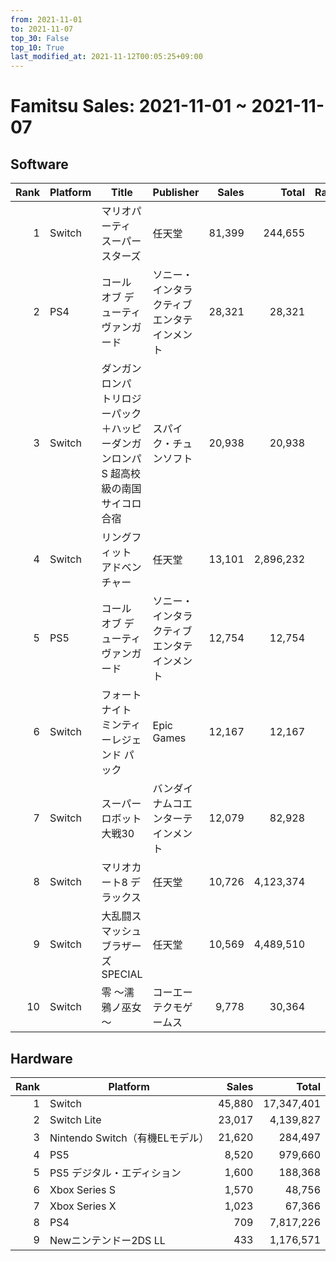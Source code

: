 ```yaml
---
from: 2021-11-01
to: 2021-11-07
top_30: False
top_10: True
last_modified_at: 2021-11-12T00:05:25+09:00
---
```

# Famitsu Sales: 2021-11-01 ~ 2021-11-07
## Software
| Rank | Platform | Title | Publisher | Sales | Total | Rate | New |
| -: | -- | -- | -- | -: | -: | -: | -- |
| 1 | Switch | マリオパーティ スーパースターズ | 任天堂 | 81,399 | 244,655 |  |  |
| 2 | PS4 | コール オブ デューティ ヴァンガード | ソニー・インタラクティブエンタテインメント | 28,321 | 28,321 |  | **New** |
| 3 | Switch | ダンガンロンパ トリロジーパック＋ハッピーダンガンロンパS 超高校級の南国サイコロ合宿 | スパイク・チュンソフト | 20,938 | 20,938 |  | **New** |
| 4 | Switch | リングフィット アドベンチャー | 任天堂 | 13,101 | 2,896,232 |  |  |
| 5 | PS5 | コール オブ デューティ ヴァンガード | ソニー・インタラクティブエンタテインメント | 12,754 | 12,754 |  | **New** |
| 6 | Switch | フォートナイト ミンティーレジェンド パック | Epic Games | 12,167 | 12,167 |  | **New** |
| 7 | Switch | スーパーロボット大戦30 | バンダイナムコエンターテインメント | 12,079 | 82,928 |  |  |
| 8 | Switch | マリオカート8 デラックス | 任天堂 | 10,726 | 4,123,374 |  |  |
| 9 | Switch | 大乱闘スマッシュブラザーズ SPECIAL | 任天堂 | 10,569 | 4,489,510 |  |  |
| 10 | Switch | 零 ～濡鴉ノ巫女～ | コーエーテクモゲームス | 9,778 | 30,364 |  |  |

## Hardware
| Rank | Platform | Sales | Total |
| -: | -- | -: | -: |
| 1 | Switch | 45,880 | 17,347,401 |
| 2 | Switch Lite | 23,017 | 4,139,827 |
| 3 | Nintendo Switch（有機ELモデル） | 21,620 | 284,497 |
| 4 | PS5 | 8,520 | 979,660 |
| 5 | PS5 デジタル・エディション | 1,600 | 188,368 |
| 6 | Xbox Series S | 1,570 | 48,756 |
| 7 | Xbox Series X | 1,023 | 67,366 |
| 8 | PS4 | 709 | 7,817,226 |
| 9 | Newニンテンドー2DS LL | 433 | 1,176,571 |